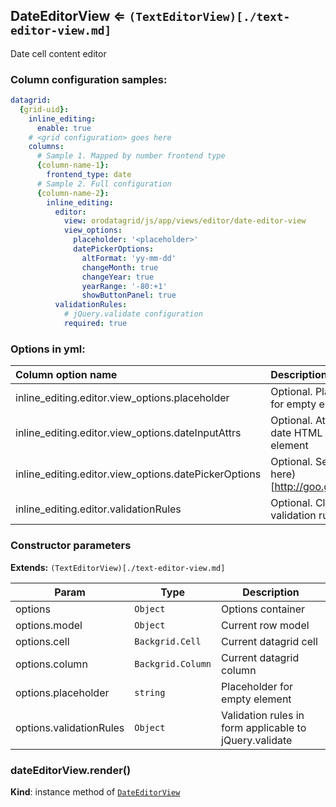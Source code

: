 <a name="module_DateEditorView"></a>
## DateEditorView ⇐ <code>(TextEditorView)[./text-editor-view.md]</code>
Date cell content editor

### Column configuration samples:
``` yml
datagrid:
  {grid-uid}:
    inline_editing:
      enable: true
    # <grid configuration> goes here
    columns:
      # Sample 1. Mapped by number frontend type
      {column-name-1}:
        frontend_type: date
      # Sample 2. Full configuration
      {column-name-2}:
        inline_editing:
          editor:
            view: orodatagrid/js/app/views/editor/date-editor-view
            view_options:
              placeholder: '<placeholder>'
              datePickerOptions:
                altFormat: 'yy-mm-dd'
                changeMonth: true
                changeYear: true
                yearRange: '-80:+1'
                showButtonPanel: true
          validationRules:
            # jQuery.validate configuration
            required: true
```

### Options in yml:

Column option name                                  | Description
:---------------------------------------------------|:-----------
inline_editing.editor.view_options.placeholder      | Optional. Placeholder for empty element
inline_editing.editor.view_options.dateInputAttrs   | Optional. Attributes for date HTML input element
inline_editing.editor.view_options.datePickerOptions| Optional. See (details here)[http://goo.gl/pddxZU]
inline_editing.editor.validationRules               | Optional. Client side validation rules

### Constructor parameters

**Extends:** <code>(TextEditorView)[./text-editor-view.md]</code>  

| Param | Type | Description |
| --- | --- | --- |
| options | <code>Object</code> | Options container |
| options.model | <code>Object</code> | Current row model |
| options.cell | <code>Backgrid.Cell</code> | Current datagrid cell |
| options.column | <code>Backgrid.Column</code> | Current datagrid column |
| options.placeholder | <code>string</code> | Placeholder for empty element |
| options.validationRules | <code>Object</code> | Validation rules in form applicable to jQuery.validate |

<a name="module_DateEditorView#render"></a>
### dateEditorView.render()
**Kind**: instance method of <code>[DateEditorView](#module_DateEditorView)</code>  
